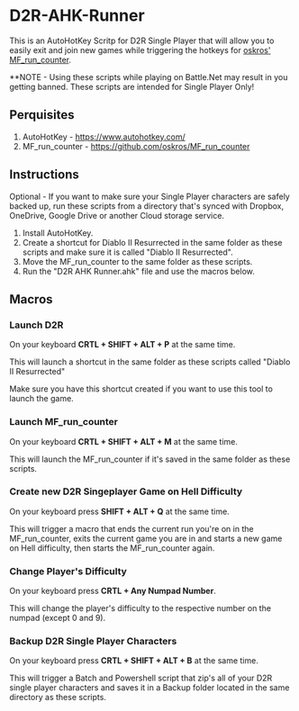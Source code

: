 # D2R-AHK-Runner

This is an AutoHotKey Scritp for D2R Single Player that will allow you to easily exit and join new games while triggering the hotkeys for [oskros' MF_run_counter](https://github.com/oskros/MF_run_counter).

**NOTE - Using these scripts while playing on Battle.Net may result in you getting banned. These scripts are intended for Single Player Only!

## Perquisites

1. AutoHotKey - https://www.autohotkey.com/
2. MF_run_counter - https://github.com/oskros/MF_run_counter

## Instructions

Optional - If you want to make sure your Single Player characters are safely backed up, run these scripts from a directory that's synced with Dropbox, OneDrive, Google Drive or another Cloud storage service.

1. Install AutoHotKey.
2. Create a shortcut for Diablo II Resurrected in the same folder as these scripts and make sure it is called "Diablo II Resurrected".
3. Move the MF_run_counter to the same folder as these scripts.
4. Run the "D2R AHK Runner.ahk" file and use the macros below.

## Macros

### Launch D2R

On your keyboard **CRTL + SHIFT + ALT + P** at the same time.

This will launch a shortcut in the same folder as these scripts called "Diablo II Resurrected"

Make sure you have this shortcut created if you want to use this tool to launch the game.

### Launch MF_run_counter

On your keyboard **CRTL + SHIFT + ALT + M** at the same time.

This will launch the MF_run_counter if it's saved in the same folder as these scripts.

### Create new D2R Singeplayer Game on Hell Difficulty

On your keyboard press **SHIFT + ALT + Q** at the same time.

This will trigger a macro that ends the current run you're on in the MF_run_counter, exits the current game you are in and starts a new game on Hell difficulty, then starts the MF_run_counter again.

### Change Player's Difficulty

On your keyboard press **CRTL + Any Numpad Number**.

This will change the player's difficulty to the respective number on the numpad (except 0 and 9).

### Backup D2R Single Player Characters

On your keyboard press **CRTL + SHIFT + ALT + B** at the same time.

This will trigger a Batch and Powershell script that zip's all of your D2R single player characters and saves it in a Backup folder located in the same directory as these scripts.